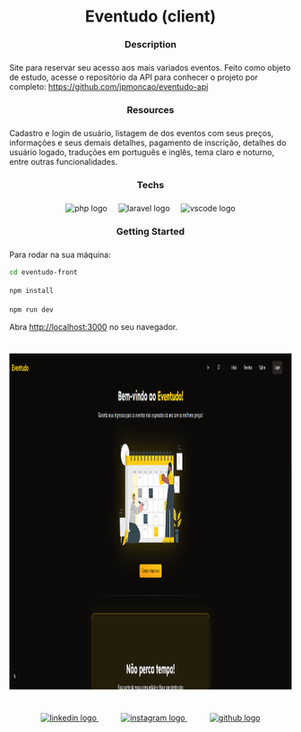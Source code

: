 <h1 align="center">Eventudo (client)</h1>

###

<h3 align="center">Description</h3>

###

<p align="">Site para reservar seu acesso aos mais variados eventos. Feito como objeto de estudo, acesse o repositório da API para conhecer o projeto por completo: <a href="https://github.com/jpmoncao/eventudo-api" target="_blank">https://github.com/jpmoncao/eventudo-api</a></p>

###

<h3 align="center">Resources</h3>

###

<p align="">Cadastro e login de usuário, listagem de dos eventos com seus preços, informações e seus demais detalhes, pagamento de inscrição, detalhes do usuário logado, traduções em português e inglês, tema claro e noturno, entre outras funcionalidades.</p>

###

<h3 align="center">Techs</h3>

###

<div align="center">
  <img src="https://skillicons.dev/icons?i=next" height="40" alt="php logo"  />
  <img width="12" />
  <img src="https://skillicons.dev/icons?i=typescript" height="40" alt="laravel logo"  />
  <img width="12" />
  <img src="https://skillicons.dev/icons?i=vscode" height="40" alt="vscode logo"  />
</div>

### 

<h3 align="center">Getting Started</h3>

###

Para rodar na sua máquina:

```bash
cd eventudo-front

npm install

npm run dev
```

Abra [http://localhost:3000](http://localhost:3000) no seu navegador.

#

<img src="./.github/preview/home.png" height="600" alt="vscode logo"  />

<h1 align="left"></h1>

###

<div align="center">
    <span width="72">
        <a href="https://linkedin/in/jpmoncao" target="_blank">
            <img src="https://img.shields.io/badge/LinkedIn-0A66C2?logo=linkedin&logoColor=white&style=for-the-badge" height="24" alt="linkedin logo"  />
        </a>
    </span>
    <img width="36" />
    <span width="72">
        <a href="https://instagram.com/jpmoncao" target="_blank">
            <img src="https://img.shields.io/badge/Instagram-E4405F?logo=instagram&logoColor=white&style=for-the-badge" height="24" alt="instagram logo"  />
        </a>
    </span>
    <img width="36" />
    <span width="72">
        <a href="https://github.com/jpmoncao" target="_blank">
            <img src="https://img.shields.io/badge/GitHub-181717?logo=github&logoColor=white&style=for-the-badge" height="24" alt="github logo"  />
        </a>
    </span>
</div>

###
